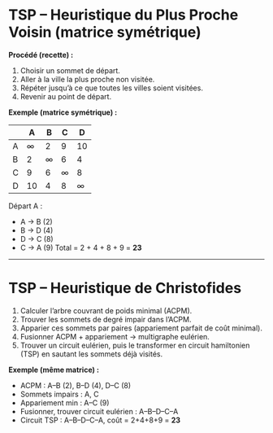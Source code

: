 # TSP – Heuristique du Plus Proche Voisin (matrice symétrique)

**Procédé (recette) :**
1. Choisir un sommet de départ.
2. Aller à la ville la plus proche non visitée.
3. Répéter jusqu’à ce que toutes les villes soient visitées.
4. Revenir au point de départ.

**Exemple (matrice symétrique) :**

|   | A | B | C | D |
|---|---|---|---|---|
| A | ∞ | 2 | 9 | 10|
| B | 2 | ∞ | 6 | 4 |
| C | 9 | 6 | ∞ | 8 |
| D |10 | 4 | 8 | ∞ |

Départ A :
- A → B (2)
- B → D (4)
- D → C (8)
- C → A (9)
Total = 2 + 4 + 8 + 9 = **23**

---

# TSP – Heuristique de Christofides

1. Calculer l’arbre couvrant de poids minimal (ACPM).
2. Trouver les sommets de degré impair dans l’ACPM.
3. Apparier ces sommets par paires (appariement parfait de coût minimal).
4. Fusionner ACPM + appariement → multigraphe eulérien.
5. Trouver un circuit eulérien, puis le transformer en circuit hamiltonien (TSP) en sautant les sommets déjà visités.

**Exemple (même matrice) :**
- ACPM : A–B (2), B–D (4), D–C (8)
- Sommets impairs : A, C
- Appariement min : A–C (9)
- Fusionner, trouver circuit eulérien : A–B–D–C–A
- Circuit TSP : A–B–D–C–A, coût = 2+4+8+9 = **23**
